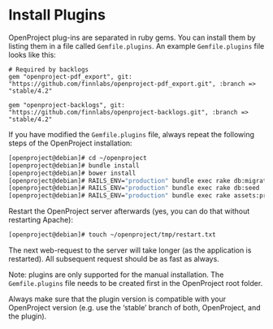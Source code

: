 # Install Plugins

OpenProject plug-ins are separated in ruby gems. You can install them by listing them in a file called `Gemfile.plugins`. An example `Gemfile.plugins` file looks like this:

```
# Required by backlogs
gem "openproject-pdf_export", git: "https://github.com/finnlabs/openproject-pdf_export.git", :branch => "stable/4.2"

gem "openproject-backlogs", git: "https://github.com/finnlabs/openproject-backlogs.git", :branch => "stable/4.2"
```

If you have modified the `Gemfile.plugins` file, always repeat the following steps of the OpenProject installation:

```bash
[openproject@debian]# cd ~/openproject
[openproject@debian]# bundle install
[openproject@debian]# bower install
[openproject@debian]# RAILS_ENV="production" bundle exec rake db:migrate
[openproject@debian]# RAILS_ENV="production" bundle exec rake db:seed
[openproject@debian]# RAILS_ENV="production" bundle exec rake assets:precompile
```
Restart the OpenProject server afterwards (yes, you can do that without restarting Apache):

```bash
[openproject@debian]# touch ~/openproject/tmp/restart.txt
```

The next web-request to the server will take longer (as the application is restarted). All subsequent request should be as fast as always.

Note: plugins are only supported for the manual installation. The `Gemfile.plugins` file needs to be created first in the OpenProject root folder.

Always make sure that the plugin version is compatible with your OpenProject version (e.g. use the ‘stable’ branch of both, OpenProject, and the plugin).
